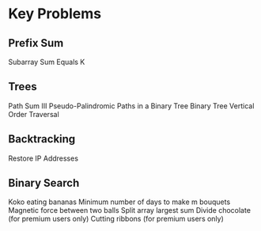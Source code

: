 # Key Problems

## Prefix Sum

Subarray Sum Equals K

## Trees

Path Sum III
Pseudo-Palindromic Paths in a Binary Tree
Binary Tree Vertical Order Traversal

## Backtracking

Restore IP Addresses

## Binary Search

Koko eating bananas
Minimum number of days to make m bouquets
Magnetic force between two balls
Split array largest sum
Divide chocolate (for premium users only)
Cutting ribbons (for premium users only)

